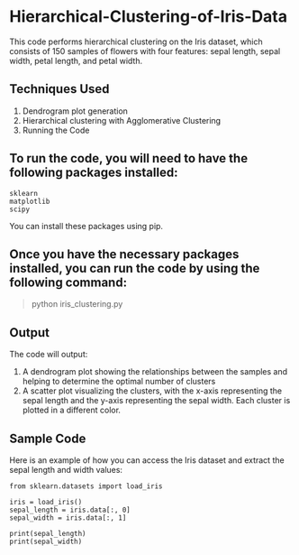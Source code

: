 # Hierarchical-Clustering-of-Iris-Data

This code performs hierarchical clustering on the Iris dataset, which consists of 150 samples of flowers with four features: sepal length, sepal width, petal length, and petal width.

## Techniques Used
1. Dendrogram plot generation
2. Hierarchical clustering with Agglomerative Clustering
3. Running the Code

## To run the code, you will need to have the following packages installed:
```
sklearn
matplotlib
scipy
```
You can install these packages using pip.

## Once you have the necessary packages installed, you can run the code by using the following command:

> python iris_clustering.py

## Output
The code will output:

1. A dendrogram plot showing the relationships between the samples and helping to determine the optimal number of clusters
2. A scatter plot visualizing the clusters, with the x-axis representing the sepal length and the y-axis representing the sepal width. Each cluster is plotted in a different color.

## Sample Code
Here is an example of how you can access the Iris dataset and extract the sepal length and width values:
```
from sklearn.datasets import load_iris

iris = load_iris()
sepal_length = iris.data[:, 0]
sepal_width = iris.data[:, 1]

print(sepal_length)
print(sepal_width)
```
